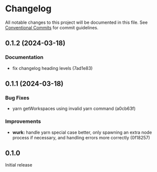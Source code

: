 # Changelog

All notable changes to this project will be documented in this file.
See [Conventional Commits](https://conventionalcommits.org) for commit guidelines.

## 0.1.2 (2024-03-18)

### Documentation

- fix changelog heading levels (7ad1e83)

## 0.1.1 (2024-03-18)

### Bug Fixes

- yarn getWorkspaces using invalid yarn command (a0cb63f)

### Improvements

- **wurk:** handle yarn special case better, only spawning an extra node process if necessary, and handling errors more correctly (0f18257)

## 0.1.0

Initial release
